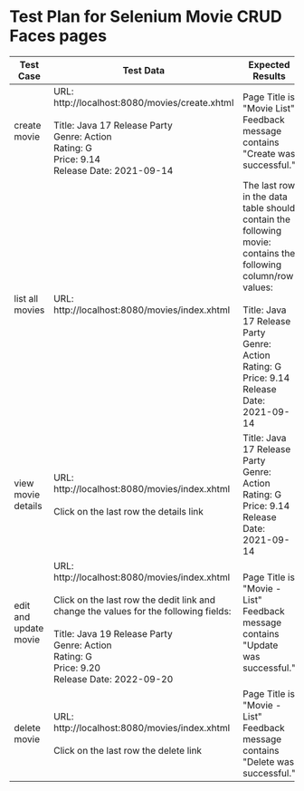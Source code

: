 # Test Plan for Selenium Movie CRUD Faces pages

| Test Case             | Test Data                                                                                                                                                                                                                                                             | Expected Results                                                                                                                                                                                                                    | Checked                                            |
|-----------------------|-----------------------------------------------------------------------------------------------------------------------------------------------------------------------------------------------------------------------------------------------------------------------|-------------------------------------------------------------------------------------------------------------------------------------------------------------------------------------------------------------------------------------|----------------------------------------------------|
| create movie          | URL: http://localhost:8080/movies/create.xhtml <br/><br/> Title: Java 17 Release Party<br />Genre: Action<br />Rating: G<br />Price: 9.14<br/>Release Date: 2021-09-14                                                                                                | Page Title is "Movie List"<br/>Feedback message contains "Create was successful."                                                                                                                                                   | :heavy_check_mark: |
| list all movies       | URL: http://localhost:8080/movies/index.xhtml                                                                                                                                                                                                                         | The last row in the data table should contain the following movie: contains the following column/row values: <br/><br/> Title: Java 17 Release Party<br />Genre: Action<br />Rating: G<br />Price: 9.14<br/>Release Date: 2021-09-14| :heavy_check_mark: |
| view movie details    | URL: http://localhost:8080/movies/index.xhtml <br/><br/> Click on the last row the details link                                                                                                                                                                       | Title: Java 17 Release Party<br />Genre: Action<br />Rating: G<br />Price: 9.14<br/>Release Date: 2021-09-14                                                                                                                        | ::heavy_check_mark: |
| edit and update movie | URL: http://localhost:8080/movies/index.xhtml <br/><br/> Click on the last row the dedit link and change the values for the following fields: <br/><br/> Title: Java 19 Release Party<br />Genre: Action<br />Rating: G<br />Price: 9.20<br/>Release Date: 2022-09-20 | Page Title is "Movie - List"<br/>Feedback message contains "Update was successful."                                                                                                                                                 | :x: |
| delete movie          | URL: http://localhost:8080/movies/index.xhtml <br/><br/> Click on the last row the delete link                                                                                                                                                                        | Page Title is "Movie - List"<br/>Feedback message contains "Delete was successful."                                                                                                                                                 | :heavy_check_mark: |
